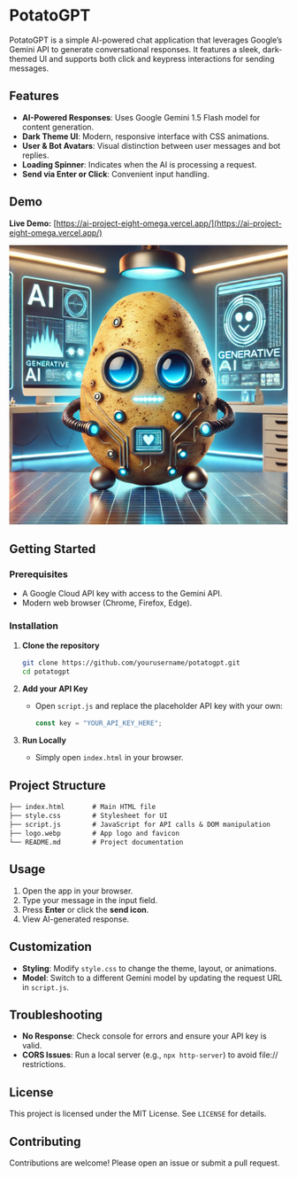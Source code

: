 # PotatoGPT

PotatoGPT is a simple AI-powered chat application that leverages Google’s Gemini API to generate conversational responses. It features a sleek, dark-themed UI and supports both click and keypress interactions for sending messages.

## Features

* **AI-Powered Responses**: Uses Google Gemini 1.5 Flash model for content generation.
* **Dark Theme UI**: Modern, responsive interface with CSS animations.
* **User & Bot Avatars**: Visual distinction between user messages and bot replies.
* **Loading Spinner**: Indicates when the AI is processing a request.
* **Send via Enter or Click**: Convenient input handling.

## Demo

**Live Demo:** [https://ai-project-eight-omega.vercel.app/](https://ai-project-eight-omega.vercel.app/)

![PotatoGPT Demo](logo.webp)

## Getting Started

### Prerequisites

* A Google Cloud API key with access to the Gemini API.
* Modern web browser (Chrome, Firefox, Edge).

### Installation

1. **Clone the repository**

   ```bash
   git clone https://github.com/yourusername/potatogpt.git
   cd potatogpt
   ```

2. **Add your API Key**

   * Open `script.js` and replace the placeholder API key with your own:

     ```js
     const key = "YOUR_API_KEY_HERE";
     ```

3. **Run Locally**

   * Simply open `index.html` in your browser.

## Project Structure

```
├── index.html       # Main HTML file
├── style.css        # Stylesheet for UI
├── script.js        # JavaScript for API calls & DOM manipulation
├── logo.webp        # App logo and favicon
└── README.md        # Project documentation
```

## Usage

1. Open the app in your browser.
2. Type your message in the input field.
3. Press **Enter** or click the **send icon**.
4. View AI-generated response.

## Customization

* **Styling**: Modify `style.css` to change the theme, layout, or animations.
* **Model**: Switch to a different Gemini model by updating the request URL in `script.js`.

## Troubleshooting

* **No Response**: Check console for errors and ensure your API key is valid.
* **CORS Issues**: Run a local server (e.g., `npx http-server`) to avoid file:// restrictions.

## License

This project is licensed under the MIT License. See `LICENSE` for details.

## Contributing

Contributions are welcome! Please open an issue or submit a pull request.
